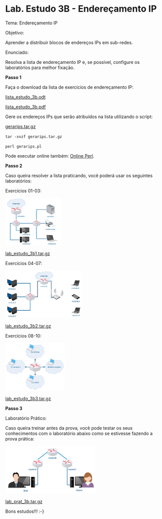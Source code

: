 # Lab. Estudo 3B - Endereçamento IP

Tema: Endereçamento IP 

Objetivo:

Aprender a distribuir blocos de endereços IPs em sub-redes.

Enunciado:

Resolva a lista de endereçamento IP e, se possível, configure os laboratórios para melhor fixação. 

**Passo 1**

Faça o download da lista de exercícios de endereçamento IP: 

[lista_estudo_3b.odt](lista_estudo_3b.odt)

[lista_estudo_3b.pdf](lista_estudo_3b.pdf)

Gere os endereços IPs que serão atribuídos na lista utilizando o script:

[gerarips.tar.gz](gerarips.tar.gz)

`tar -xvzf gerarips.tar.gz`

`perl gerarips.pl`

Pode executar online também: [Online Perl](http://tpcg.io/_3J28EU).

**Passo 2**

Caso queira resolver a lista praticando, você poderá usar os seguintes laboratórios: 

Exercícios 01-03: 

![](./lab_estudo_3b1.png)

[lab_estudo_3b1.tar.gz](lab_estudo_3b1.tar.gz)

Exercícios 04-07: 

![](./lab_estudo_3b2.png)

[lab_estudo_3b2.tar.gz](lab_estudo_3b2.tar.gz)

Exercícios 08-10: 

![](./lab_estudo_3b3.png)

[lab_estudo_3b3.tar.gz](lab_estudo_3b3.tar.gz)

**Passo 3**

Laboratório Prático:

Caso queira treinar antes da prova, você pode testar os seus conhecimentos com o laboratório abaixo como se estivesse fazendo a prova prática:

![](./lab_prat_3b.png)

[lab_prat_3b.tar.gz](./lab_prat_3b.tar.gz)

Bons estudos!!! :-}

